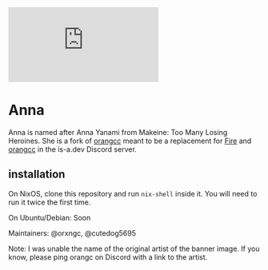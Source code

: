 ![banner](https://embed.pixiv.net/spotlight.php?id=10119&lang=en)

# Anna
Anna is named after Anna Yanami from Makeine: Too Many Losing Heroines.
She is a fork of [orangcc](https://github.com/is-a-dev/orangcapp) meant to be a replacement for [Fire](https://github.com/is-a-dev/fire) and [orangcc](https://github.com/is-a-dev/orangcapp) in the is-a.dev Discord server.

## installation
On NixOS, clone this repository and run `nix-shell` inside it. You will need to run it twice the first time.

On Ubuntu/Debian: Soon

Maintainers: @orxngc, @cutedog5695

Note: I was unable the name of the original artist of the banner image. If you know, please ping orangc on Discord with a link to the artist.